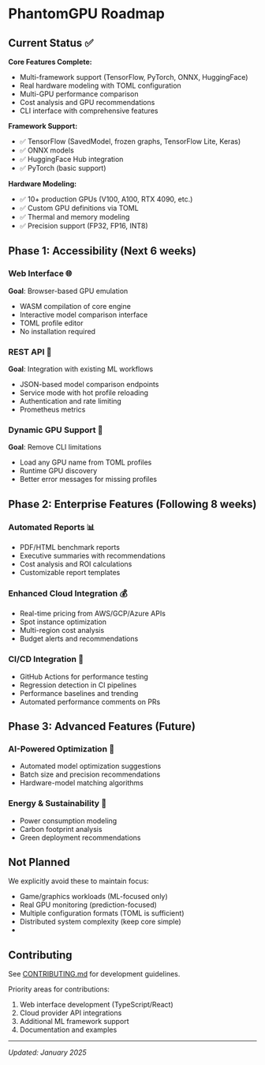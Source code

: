 # PhantomGPU Roadmap

## Current Status ✅

**Core Features Complete:**
- Multi-framework support (TensorFlow, PyTorch, ONNX, HuggingFace)
- Real hardware modeling with TOML configuration
- Multi-GPU performance comparison
- Cost analysis and GPU recommendations
- CLI interface with comprehensive features

**Framework Support:**
- ✅ TensorFlow (SavedModel, frozen graphs, TensorFlow Lite, Keras)
- ✅ ONNX models
- ✅ HuggingFace Hub integration
- ✅ PyTorch (basic support)

**Hardware Modeling:**
- ✅ 10+ production GPUs (V100, A100, RTX 4090, etc.)
- ✅ Custom GPU definitions via TOML
- ✅ Thermal and memory modeling
- ✅ Precision support (FP32, FP16, INT8)

## Phase 1: Accessibility (Next 6 weeks)

### Web Interface 🌐
**Goal**: Browser-based GPU emulation
- WASM compilation of core engine
- Interactive model comparison interface
- TOML profile editor
- No installation required

### REST API 🔌
**Goal**: Integration with existing ML workflows
- JSON-based model comparison endpoints
- Service mode with hot profile reloading
- Authentication and rate limiting
- Prometheus metrics

### Dynamic GPU Support 🔧
**Goal**: Remove CLI limitations
- Load any GPU name from TOML profiles
- Runtime GPU discovery
- Better error messages for missing profiles

## Phase 2: Enterprise Features (Following 8 weeks)

### Automated Reports 📊
- PDF/HTML benchmark reports
- Executive summaries with recommendations
- Cost analysis and ROI calculations
- Customizable report templates

### Enhanced Cloud Integration 💰
- Real-time pricing from AWS/GCP/Azure APIs
- Spot instance optimization
- Multi-region cost analysis
- Budget alerts and recommendations

### CI/CD Integration 🚀
- GitHub Actions for performance testing
- Regression detection in CI pipelines
- Performance baselines and trending
- Automated performance comments on PRs

## Phase 3: Advanced Features (Future)

### AI-Powered Optimization 🧠
- Automated model optimization suggestions
- Batch size and precision recommendations
- Hardware-model matching algorithms

### Energy & Sustainability 🌱
- Power consumption modeling
- Carbon footprint analysis
- Green deployment recommendations

## Not Planned

We explicitly avoid these to maintain focus:
- Game/graphics workloads (ML-focused only)
- Real GPU monitoring (prediction-focused)
- Multiple configuration formats (TOML is sufficient)
- Distributed system complexity (keep core simple)
- 
## Contributing

See [CONTRIBUTING.md](../CONTRIBUTING.md) for development guidelines.

Priority areas for contributions:
1. Web interface development (TypeScript/React)
2. Cloud provider API integrations
3. Additional ML framework support
4. Documentation and examples

---

*Updated: January 2025*
